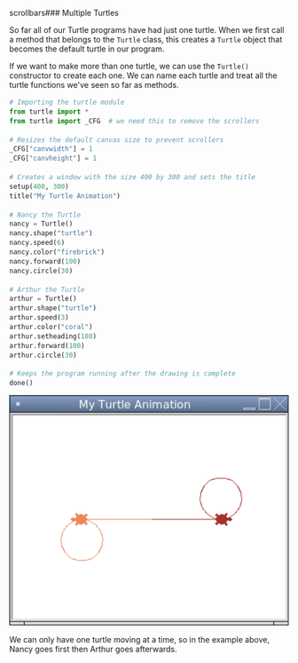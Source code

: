 scrollbars### Multiple Turtles

So far all of our Turtle programs have had just one turtle. When we first call a method that belongs to the `Turtle` class, this creates a `Turtle` object that becomes the default turtle in our program.

If we want to make more than one turtle, we can use the `Turtle()` constructor to create each one. We can name each turtle and treat all the turtle functions we've seen so far as methods.

```python
# Importing the turtle module
from turtle import *
from turtle import _CFG  # we need this to remove the scrollers

# Resizes the default canvas size to prevent scrollers
_CFG["canvwidth"] = 1 
_CFG["canvheight"] = 1

# Creates a window with the size 400 by 300 and sets the title
setup(400, 300)
title("My Turtle Animation")

# Nancy the Turtle
nancy = Turtle()
nancy.shape("turtle")
nancy.speed(6)
nancy.color("firebrick")
nancy.forward(100)
nancy.circle(30)

# Arthur the Turtle
arthur = Turtle()
arthur.shape("turtle")
arthur.speed(3)
arthur.color("coral")
arthur.setheading(180)
arthur.forward(100)
arthur.circle(30)

# Keeps the program running after the drawing is complete
done()
```

![](../Images/Turtle_Multiple_Turtles.png)

We can only have one turtle moving at a time, so in the example above, Nancy goes first then Arthur goes afterwards.

